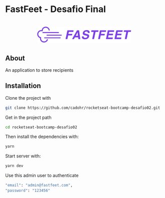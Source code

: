 # FastFeet - Desafio Final

<h1 align="center">
  <img alt="Fastfeet" title="Fastfeet" src=".github/logo.png" width="300px" />
</h1>

## About

An application to store recipients

## Installation

Clone the project with

```sh
git clone https://github.com/cadohr/rocketseat-bootcamp-desafio02.git
```

Get in the project path

```sh
cd rocketseat-bootcamp-desafio02
```

Then install the dependencies with:

```sh
yarn
```

Start server with:

```sh
yarn dev
```

Use this admin user to authenticate

```sh
"email": "admin@fastfeet.com",
"password": "123456"
```

